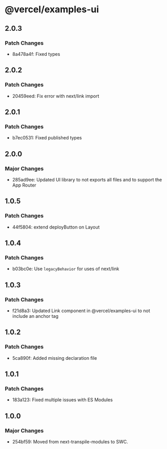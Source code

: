 # @vercel/examples-ui

## 2.0.3

### Patch Changes

- 8a478a4f: Fixed types

## 2.0.2

### Patch Changes

- 20459eed: Fix error with next/link import

## 2.0.1

### Patch Changes

- b7ec0531: Fixed published types

## 2.0.0

### Major Changes

- 285ad9ee: Updated UI library to not exports all files and to support the App Router

## 1.0.5

### Patch Changes

- 44f5804: extend deployButton on Layout

## 1.0.4

### Patch Changes

- b03bc0e: Use `legacyBehavior` for uses of next/link

## 1.0.3

### Patch Changes

- f21d8a3: Updated Link component in @vercel/examples-ui to not include an anchor tag

## 1.0.2

### Patch Changes

- 5ca890f: Added missing declaration file

## 1.0.1

### Patch Changes

- 183a123: Fixed multiple issues with ES Modules

## 1.0.0

### Major Changes

- 254bf59: Moved from next-transpile-modules to SWC.
